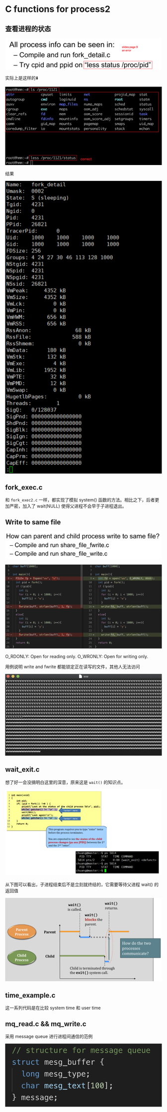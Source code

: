 # C functions for process2

## 查看进程的状态

![1](images/1.png)

实际上是这样的⬇️

![2](images/2.png)

结果

![image-20190606220234378](images/image-20190606220234378.png)



## fork_exec.c

和 `fork_exec2.c` 一样，都实现了模拟 system() 函数的方法。相比之下，后者更加严密，加入了 wait(NULL) 使得父进程不会早于子进程退出。



## Write to same file

![image-20190606220734486](images/image-20190606220734486.png)

![image-20190606220851076](images/image-20190606220851076.png)

O_RDONLY: Open for reading only. O_WRONLY: Open for writing only.

用例说明 write and fwrite 都能锁定正在读写的文件，其他人无法访问

![image-20190606221006246](images/image-20190606221006246.png)



##  wait_exit.c

想了好一会没搞明白这里的深意，原来这是 `wait()` 的知识点。

![image-20190606221659022](images/image-20190606221659022.png)

从下图可以看出，子进程结束后不是立刻就终结的，它需要等待父进程 wait() 的返回值

![image-20190606221835972](images/image-20190606221835972.png)



## time_example.c

这一系列代码是在比较 system time 和 user time



## mq_read.c && mq_write.c

采用 message queue 进行进程间通信的范例

![image-20190606223951225](images/image-20190606223951225.png)

